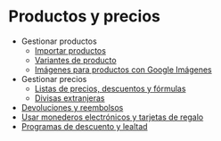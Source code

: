 # Productos y precios

  * Gestionar productos
    * [Importar productos](products_prices/products/import)
    * [Variantes de producto](products_prices/products/variants)
    * [Imágenes para productos con Google Imágenes](products_prices/products/product_images)
  * Gestionar precios
    * [Listas de precios, descuentos y fórmulas](products_prices/prices/pricing)
    * [Divisas extranjeras](products_prices/prices/currencies)
  * [Devoluciones y reembolsos](products_prices/returns)
  * [Usar monederos electrónicos y tarjetas de regalo](products_prices/ewallets_giftcards)
  * [Programas de descuento y lealtad](products_prices/loyalty_discount)

